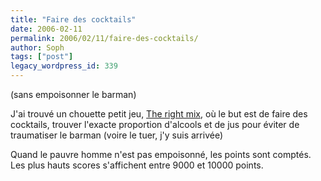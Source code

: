 ```yaml
---
title: "Faire des cocktails"
date: 2006-02-11
permalink: 2006/02/11/faire-des-cocktails/
author: Soph
tags: ["post"]
legacy_wordpress_id: 339
---
```


(sans empoisonner le barman)

J'ai trouvé un chouette petit jeu, [The right mix](http://www.liquidlight.co.uk/our_work/rightmix.php), où le but est de faire des cocktails, trouver l'exacte proportion d'alcools et de jus pour éviter de traumatiser le barman (voire le tuer, j'y suis arrivée)

<!-- excerpt -->

Quand le pauvre homme n'est pas empoisonné, les points sont comptés. Les plus hauts scores s'affichent entre 9000 et 10000 points.

<img src="https://64k.be/wp-content/uploads/2006/jeux/cocktail.jpg" alt="" />
